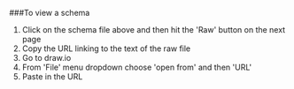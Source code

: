 ###To view a schema

1. Click on the schema file above and then hit the 'Raw' button on the next page
2. Copy the URL linking to the text of the raw file
3. Go to draw.io
4. From 'File' menu dropdown choose 'open from' and then 'URL'
5. Paste in the URL
